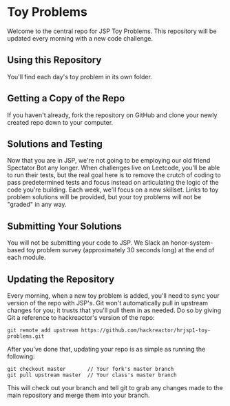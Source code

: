 # Toy Problems

Welcome to the central repo for JSP Toy Problems. This repository will be updated every morning with a new
code challenge.

## Using this Repository

You'll find each day's toy problem in its own folder.

## Getting a Copy of the Repo

If you haven't already, fork the repository on GitHub and clone your newly created
repo down to your computer.

## Solutions and Testing

Now that you are in JSP, we're not going to be employing our old friend Spectator Bot any longer. When challenges live on Leetcode, you'll be able to run their  tests, but the real goal here is to remove the crutch of coding to pass predetermined tests and focus instead on articulating the logic of the code you're building. Each week, we'll focus on a new skillset. Links to toy problem solutions will be provided, but your toy problems will not be "graded" in any way.

## Submitting Your Solutions

You will not be submitting your code to JSP. We Slack an honor-system-based toy problem survey (approximately 30 seconds long) at the end of each module.

## Updating the Repository

Every morning, when a new toy problem is added, you'll need to sync your version of
the repo with JSP's. Git won't automatically pull in upstream changes for
you; it trusts that you'll pull them in as needed. Do so by giving Git a reference
to hackreactor's version of the repo:

    git remote add upstream https://github.com/hackreactor/hrjsp1-toy-problems.git

After you've done that, updating your repo is as simple as running the following:

    git checkout master       // Your fork's master branch
    git pull upstream master  // Your class's master branch

This will check out your branch and tell git to grab any changes made to the main
repository and merge them into your branch.
